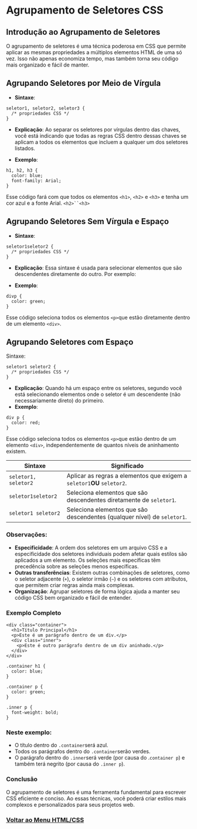 # Agrupamento de Seletores CSS

## Introdução ao Agrupamento de Seletores

O agrupamento de seletores é uma técnica poderosa em CSS que permite aplicar as mesmas propriedades a múltiplos elementos HTML de uma só vez. Isso não apenas economiza tempo, mas também torna seu código mais organizado e fácil de manter.

## Agrupando Seletores por Meio de Vírgula

- **Sintaxe**:

```
seletor1, seletor2, seletor3 {
  /* propriedades CSS */
}
```

- **Explicação**: Ao separar os seletores por vírgulas dentro das chaves, você está indicando que todas as regras CSS dentro dessas chaves se aplicam a todos os elementos que incluem a qualquer um dos seletores listados.

- **Exemplo**:

```
h1, h2, h3 {
  color: blue;
  font-family: Arial;
}
```

Esse código fará com que todos os elementos `<h1>`, `<h2>` e `<h3>` e tenha um cor azul e a fonte Arial. `<h2>``<h3>`

## Agrupando Seletores Sem Vírgula e Espaço

- **Sintaxe**:

```
seletor1seletor2 {
  /* propriedades CSS */
}
```

- **Explicação**: Essa sintaxe é usada para selecionar elementos que são descendentes diretamente do outro. Por exemplo:

- **Exemplo**:

```
divp {
  color: green;
}
```

Esse código seleciona todos os elementos `<p>`que estão diretamente dentro de um elemento `<div>`.

## Agrupando Seletores com Espaço

Sintaxe:

```
seletor1 seletor2 {
  /* propriedades CSS */
}
```

- **Explicação**: Quando há um espaço entre os seletores, segundo você está selecionando elementos onde o seletor é um descendente (não necessariamente direto) do primeiro.
- **Exemplo**:

```
div p {
  color: red;
}
```

Esse código seleciona todos os elementos `<p>`que estão dentro de um elemento `<div>`, independentemente de quantos níveis de aninhamento existem.

|**Sintaxe**|	**Significado**|
|---------|----------|
|`seletor1,` ` seletor2`|Aplicar as regras a elementos que exigem a `seletor1`**OU** `seletor2`.|
|`seletor1seletor2`|Seleciona elementos que são descendentes diretamente de `seletor1`.|
|`seletor1 seletor2`|Seleciona elementos que são descendentes (qualquer nível) de `seletor1`.|

### Observações:

- **Especificidade**: A ordem dos seletores em um arquivo CSS e a especificidade dos seletores individuais podem afetar quais estilos são aplicados a um elemento. Os seleções mais específicas têm precedência sobre as seleções menos específicas.
- **Outras transferências**: Existem outras combinações de seletores, como o seletor adjacente (`+`), o seletor irmão (`~`) e os seletores com atributos, que permitem criar regras ainda mais complexas.
- **Organização**: Agrupar seletores de forma lógica ajuda a manter seu código CSS bem organizado e fácil de entender.

### Exemplo Completo

```
<div class="container">
  <h1>Título Principal</h1>
  <p>Este é um parágrafo dentro de um div.</p>
  <div class="inner">
    <p>Este é outro parágrafo dentro de um div aninhado.</p>
  </div>
</div>
```
```
.container h1 {
  color: blue;
}

.container p {
  color: green;
}

.inner p {
  font-weight: bold;
}
```

### Neste exemplo:

- O título dentro do `.container`será azul.
- Todos os parágrafos dentro do `.container`serão verdes.
- O parágrafo dentro do `.inner`será verde (por causa do .`container p`) e também terá negrito (por causa do `.inner p`).

### Conclusão

O agrupamento de seletores é uma ferramenta fundamental para escrever CSS eficiente e conciso. Ao essas técnicas, você poderá criar estilos mais complexos e personalizados para seus projetos web.

### [Voltar ao Menu HTML/CSS](/HTML-CSS/menu_html-css.md)
